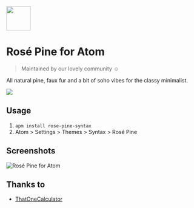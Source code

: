 <img src="https://github.com/rose-pine/rose-pine-theme/blob/master/assets/icon.png" width="64" />

# Rosé Pine for Atom

> Maintained by our lovely community ☺️

All natural pine, faux fur and a bit of soho vibes for the classy minimalist.

[![](https://img.shields.io/badge/Rosé%20Pine%20Theme-191724)](https://github.com/rose-pine/rose-pine-theme)

## Usage

1. `apm install rose-pine-syntax`
2. Atom > Settings > Themes > Syntax > Rosé Pine

## Screenshots

![Rosé Pine for Atom](https://i.imgur.com/PtMmXQk.png)

## Thanks to

- [ThatOneCalculator](https://github.com/thatonecalculator)

